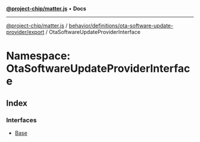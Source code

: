 [**@project-chip/matter.js**](../../../../../../README.md) • **Docs**

***

[@project-chip/matter.js](../../../../../../modules.md) / [behavior/definitions/ota-software-update-provider/export](../../README.md) / OtaSoftwareUpdateProviderInterface

# Namespace: OtaSoftwareUpdateProviderInterface

## Index

### Interfaces

- [Base](interfaces/Base.md)
